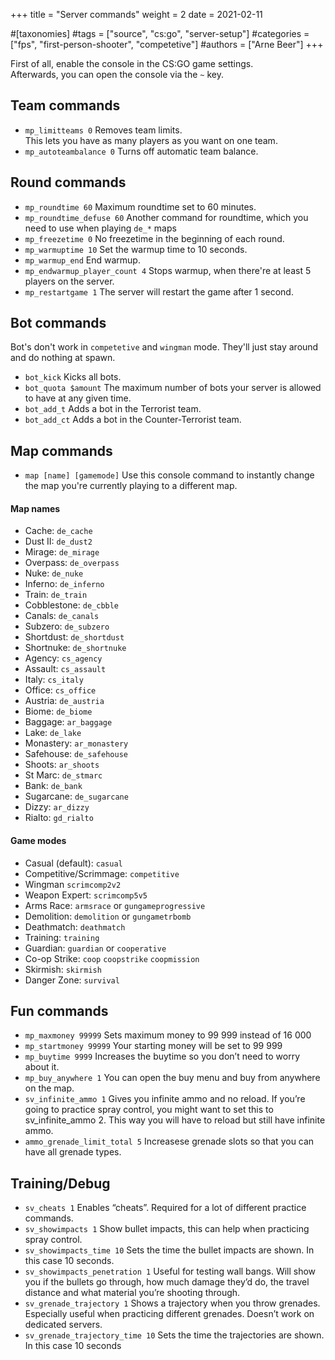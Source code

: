 +++
title = "Server commands"
weight = 2
date = 2021-02-11

#[taxonomies]
#tags = ["source", "cs:go", "server-setup"]
#categories = ["fps", "first-person-shooter", "competetive"]
#authors = ["Arne Beer"]
+++


First of all, enable the console in the CS:GO game settings. \
Afterwards, you can open the console via the `~` key.

## Team commands

- `mp_limitteams 0` Removes team limits. \
    This lets you have as many players as you want on one team.
- `mp_autoteambalance 0` Turns off automatic team balance.

## Round commands

- `mp_roundtime 60` Maximum roundtime set to 60 minutes.
- `mp_roundtime_defuse 60` Another command for roundtime, which you need to use when playing `de_*` maps
- `mp_freezetime 0` No freezetime in the beginning of each round.
- `mp_warmuptime 10` Set the warmup time to 10 seconds.
- `mp_warmup_end` End warmup.
- `mp_endwarmup_player_count 4` Stops warmup, when there're at least 5 players on the server.
- `mp_restartgame 1` The server will restart the game after 1 second.

## Bot commands

Bot's don't work in `competetive` and `wingman` mode.
They'll just stay around and do nothing at spawn.

- `bot_kick` Kicks all bots.
- `bot_quota $amount` The maximum number of bots your server is allowed to have at any given time.
- `bot_add_t` Adds a bot in the Terrorist team.
- `bot_add_ct` Adds a bot in the Counter-Terrorist team.

## Map commands

- `map [name] [gamemode]` Use this console command to instantly change the map you're currently playing to a different map.

#### Map names 

- Cache: `de_cache`
- Dust II: `de_dust2`
- Mirage: `de_mirage`
- Overpass: `de_overpass`
- Nuke: `de_nuke`
- Inferno: `de_inferno`
- Train: `de_train`
- Cobblestone: `de_cbble`
- Canals: `de_canals`
- Subzero: `de_subzero`
- Shortdust: `de_shortdust`
- Shortnuke: `de_shortnuke`
- Agency: `cs_agency`
- Assault: `cs_assault`
- Italy: `cs_italy`
- Office: `cs_office`
- Austria: `de_austria`
- Biome: `de_biome`
- Baggage: `ar_baggage`
- Lake: `de_lake`
- Monastery: `ar_monastery`
- Safehouse: `de_safehouse`
- Shoots: `ar_shoots`
- St Marc: `de_stmarc`
- Bank: `de_bank`
- Sugarcane: `de_sugarcane`
- Dizzy: `ar_dizzy`
- Rialto: `gd_rialto`

#### Game modes

- Casual (default): `casual`
- Competitive/Scrimmage: `competitive`
- Wingman `scrimcomp2v2`
- Weapon Expert: `scrimcomp5v5`
- Arms Race: `armsrace` or `gungameprogressive`
- Demolition: `demolition` or `gungametrbomb`
- Deathmatch: `deathmatch`
- Training: `training`
- Guardian: `guardian` or `cooperative`
- Co-op Strike: `coop` `coopstrike` `coopmission`
- Skirmish: `skirmish`
- Danger Zone: `survival`

## Fun commands 

- `mp_maxmoney 99999` Sets maximum money to 99 999 instead of 16 000
- `mp_startmoney 99999` Your starting money will be set to 99 999
- `mp_buytime 9999` Increases the buytime so you don’t need to worry about it.
- `mp_buy_anywhere 1` You can open the buy menu and buy from anywhere on the map.
- `sv_infinite_ammo 1` Gives you infinite ammo and no reload. If you’re going to practice spray control, you might want to set this to sv_infinite_ammo 2. This way you will have to reload but still have infinite ammo.
- `ammo_grenade_limit_total 5` Increasese grenade slots so that you can have all grenade types.

## Training/Debug

- `sv_cheats 1` Enables “cheats”. Required for a lot of different practice commands.
- `sv_showimpacts 1` Show bullet impacts, this can help when practicing spray control.
- `sv_showimpacts_time 10` Sets the time the bullet impacts are shown. In this case 10 seconds.
- `sv_showimpacts_penetration 1` Useful for testing wall bangs. Will show you if the bullets go through, how much damage they’d do, the travel distance and what material you’re shooting through.
- `sv_grenade_trajectory 1` Shows a trajectory when you throw grenades. Especially useful when practicing different grenades. Doesn’t work on dedicated servers.
- `sv_grenade_trajectory_time 10` Sets the time the trajectories are shown. In this case 10 seconds
